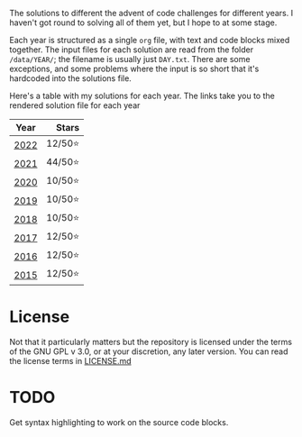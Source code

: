 The solutions to different the advent of code challenges for different years. I haven't got round to solving all of them yet, but I hope to at some stage.

Each year is structured as a single `org` file, with text and code blocks mixed together. The input files for each solution are read from the folder `/data/YEAR/`; the filename is usually just `DAY.txt`. There are some exceptions, and some problems where the input is so short that it's hardcoded into the solutions file.

Here's a table with my solutions for each year. The links take you to the rendered solution file for each year

|      Year      |  Stars  |
|:--------------:|--------:|
|[2022](2022.org)| 12/50⭐ |
|[2021](2021.org)| 44/50⭐ |
|[2020](2020.org)| 10/50⭐ |
|[2019](2019.org)| 10/50⭐ |
|[2018](2018.org)| 10/50⭐ |
|[2017](2017.org)| 12/50⭐ |
|[2016](2016.org)| 12/50⭐ |
|[2015](2015.org)| 12/50⭐ |

# License

Not that it particularly matters but the repository is licensed under the terms of the GNU GPL v 3.0, or at your discretion, any later version.  You can read the license terms in [LICENSE.md](/LICENSE.md)

# TODO

Get syntax highlighting to work on the source code blocks.
